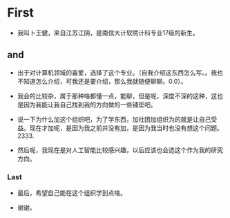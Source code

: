 
# First
* 我叫卜王健，来自江苏江阴，是南信大计软院计科专业17级的新生。

## and
* 出于对计算机领域的喜爱，选择了这个专业。（自我介绍这东西怎么写。。我也不知道怎么介绍，可我还是要介绍，那么我就随便聊聊。0.0）。

* 我会的比较杂，属于那种啥都懂一点，能聊，但是呢，深度不深的这种，这也是因为我能让我自己找到我的方向做的一些铺垫吧。

* 说一下为什么加这个组织吧，为了学东西，加社团加组织为的就是让自己受益。现在才加呢，是因为我之前并没有加，是因为我当时也没有想这个问题。2333.

* 然后呢，我现在是对人工智能比较感兴趣，以后应该也会选这个作为我的研究方向。

### Last
* 最后，希望自己能在这个组织学到点啥。

* 谢谢。



